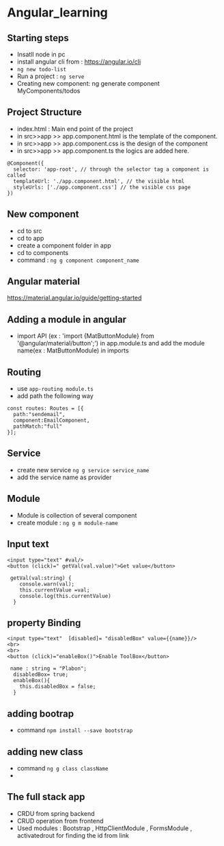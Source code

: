 # Angular_learning
## Starting steps
* Insatll node in pc
* install angular cli from : https://angular.io/cli
* `ng new todo-list`
* Run a project : `ng serve`
* Creating new component: ng generate component MyComponents/todos


## Project Structure
* index.html : Main end point of the project
* in src>>app >> app.component.html is the template of the component.
* in src>>app >> app.component.css is the design of the component
* in src>>app >> app.component.ts the logics are added here.
```
@Component({
  selector: 'app-root', // through the selector tag a component is called
  templateUrl: './app.component.html', // the visible html
  styleUrls: ['./app.component.css'] // the visible css page
})
```


## New component
* cd to src
* cd to app
* create a component folder in app
* cd to components
* command : `ng g component component_name`

## Angular material
https://material.angular.io/guide/getting-started

## Adding a module in angular
* import API (ex : 'import {MatButtonModule} from '@angular/material/button';') in app.module.ts and add the module name(ex : MatButtonModule) in imports


## Routing
* use `app-routing module.ts`
* add path the following way
```
const routes: Routes = [{
  path:"sendemail",
  component:EmailComponent,
  pathMatch:"full"
}];
```

## Service
* create new service `ng g service service_name`
* add the service name as provider

## Module
* Module is collection of several component
* create module : `ng g m module-name`

## Input text
```
<input type="text" #val/>
<button (click)=" getVal(val.value)">Get value</button>

 getVal(val:string) {
    console.warn(val);
    this.currentValue =val;
    console.log(this.currentValue)
  }
```

## property Binding
```
<input type="text"  [disabled]= "disabledBox" value={{name}}/>
<br>
<br>
<button (click)="enableBox()">Enable ToolBox</button>

 name : string = "Plabon";
  disabledBox= true;
  enableBox(){
    this.disabledBox = false;
  }

```
## adding bootrap
* command `npm install --save bootstrap`

## adding new class
* command `ng g class className`
*

## The full stack app
* CRDU from spring backend
* CRUD operation from frontend
* Used modules : Bootstrap , HttpClientModule , FormsModule , activatedrout for finding the id from link

